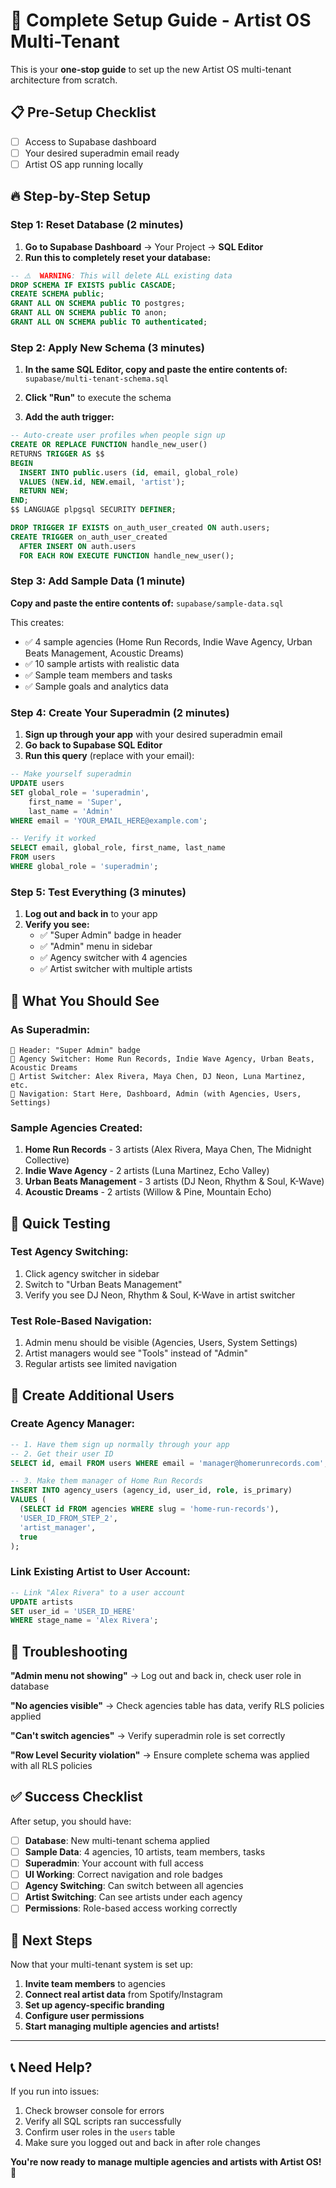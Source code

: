 # 🚀 Complete Setup Guide - Artist OS Multi-Tenant

This is your **one-stop guide** to set up the new Artist OS multi-tenant architecture from scratch.

## 📋 Pre-Setup Checklist

- [ ] Access to Supabase dashboard
- [ ] Your desired superadmin email ready
- [ ] Artist OS app running locally

## 🔥 Step-by-Step Setup

### Step 1: Reset Database (2 minutes)

1. **Go to Supabase Dashboard** → Your Project → **SQL Editor**
2. **Run this to completely reset your database:**

```sql
-- ⚠️  WARNING: This will delete ALL existing data
DROP SCHEMA IF EXISTS public CASCADE;
CREATE SCHEMA public;
GRANT ALL ON SCHEMA public TO postgres;
GRANT ALL ON SCHEMA public TO anon;
GRANT ALL ON SCHEMA public TO authenticated;
```

### Step 2: Apply New Schema (3 minutes)

1. **In the same SQL Editor, copy and paste the entire contents of:**
   `supabase/multi-tenant-schema.sql`

2. **Click "Run"** to execute the schema

3. **Add the auth trigger:**

```sql
-- Auto-create user profiles when people sign up
CREATE OR REPLACE FUNCTION handle_new_user()
RETURNS TRIGGER AS $$
BEGIN
  INSERT INTO public.users (id, email, global_role)
  VALUES (NEW.id, NEW.email, 'artist');
  RETURN NEW;
END;
$$ LANGUAGE plpgsql SECURITY DEFINER;

DROP TRIGGER IF EXISTS on_auth_user_created ON auth.users;
CREATE TRIGGER on_auth_user_created
  AFTER INSERT ON auth.users
  FOR EACH ROW EXECUTE FUNCTION handle_new_user();
```

### Step 3: Add Sample Data (1 minute)

**Copy and paste the entire contents of:** `supabase/sample-data.sql`

This creates:
- ✅ 4 sample agencies (Home Run Records, Indie Wave Agency, Urban Beats Management, Acoustic Dreams)
- ✅ 10 sample artists with realistic data
- ✅ Sample team members and tasks
- ✅ Sample goals and analytics data

### Step 4: Create Your Superadmin (2 minutes)

1. **Sign up through your app** with your desired superadmin email
2. **Go back to Supabase SQL Editor**
3. **Run this query** (replace with your email):

```sql
-- Make yourself superadmin
UPDATE users 
SET global_role = 'superadmin',
    first_name = 'Super',
    last_name = 'Admin'
WHERE email = 'YOUR_EMAIL_HERE@example.com';

-- Verify it worked
SELECT email, global_role, first_name, last_name 
FROM users 
WHERE global_role = 'superadmin';
```

### Step 5: Test Everything (3 minutes)

1. **Log out and back in** to your app
2. **Verify you see:**
   - ✅ "Super Admin" badge in header
   - ✅ "Admin" menu in sidebar  
   - ✅ Agency switcher with 4 agencies
   - ✅ Artist switcher with multiple artists

## 🎯 What You Should See

### As Superadmin:
```
👤 Header: "Super Admin" badge
🏢 Agency Switcher: Home Run Records, Indie Wave Agency, Urban Beats, Acoustic Dreams  
🎵 Artist Switcher: Alex Rivera, Maya Chen, DJ Neon, Luna Martinez, etc.
📱 Navigation: Start Here, Dashboard, Admin (with Agencies, Users, Settings)
```

### Sample Agencies Created:
1. **Home Run Records** - 3 artists (Alex Rivera, Maya Chen, The Midnight Collective)
2. **Indie Wave Agency** - 2 artists (Luna Martinez, Echo Valley)  
3. **Urban Beats Management** - 3 artists (DJ Neon, Rhythm & Soul, K-Wave)
4. **Acoustic Dreams** - 2 artists (Willow & Pine, Mountain Echo)

## 🧪 Quick Testing

### Test Agency Switching:
1. Click agency switcher in sidebar
2. Switch to "Urban Beats Management"
3. Verify you see DJ Neon, Rhythm & Soul, K-Wave in artist switcher

### Test Role-Based Navigation:
1. Admin menu should be visible (Agencies, Users, System Settings)
2. Artist managers would see "Tools" instead of "Admin"
3. Regular artists see limited navigation

## 🔧 Create Additional Users

### Create Agency Manager:
```sql
-- 1. Have them sign up normally through your app
-- 2. Get their user ID
SELECT id, email FROM users WHERE email = 'manager@homerunrecords.com';

-- 3. Make them manager of Home Run Records
INSERT INTO agency_users (agency_id, user_id, role, is_primary)
VALUES (
  (SELECT id FROM agencies WHERE slug = 'home-run-records'),
  'USER_ID_FROM_STEP_2',
  'artist_manager',
  true
);
```

### Link Existing Artist to User Account:
```sql
-- Link "Alex Rivera" to a user account
UPDATE artists 
SET user_id = 'USER_ID_HERE'
WHERE stage_name = 'Alex Rivera';
```

## 🚨 Troubleshooting

**"Admin menu not showing"**
→ Log out and back in, check user role in database

**"No agencies visible"** 
→ Check agencies table has data, verify RLS policies applied

**"Can't switch agencies"**
→ Verify superadmin role is set correctly

**"Row Level Security violation"**
→ Ensure complete schema was applied with all RLS policies

## ✅ Success Checklist

After setup, you should have:

- [ ] **Database**: New multi-tenant schema applied
- [ ] **Sample Data**: 4 agencies, 10 artists, team members, tasks
- [ ] **Superadmin**: Your account with full access
- [ ] **UI Working**: Correct navigation and role badges
- [ ] **Agency Switching**: Can switch between all agencies
- [ ] **Artist Switching**: Can see artists under each agency
- [ ] **Permissions**: Role-based access working correctly

## 🚀 Next Steps

Now that your multi-tenant system is set up:

1. **Invite team members** to agencies
2. **Connect real artist data** from Spotify/Instagram
3. **Set up agency-specific branding**  
4. **Configure user permissions**
5. **Start managing multiple agencies and artists!**

---

## 📞 Need Help?

If you run into issues:
1. Check browser console for errors
2. Verify all SQL scripts ran successfully  
3. Confirm user roles in the `users` table
4. Make sure you logged out and back in after role changes

**You're now ready to manage multiple agencies and artists with Artist OS!** 🎵